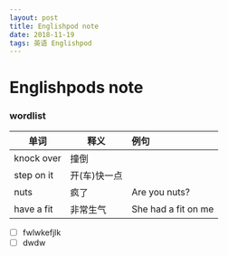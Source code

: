 ```yaml
---
layout: post
title: Englishpod note
date: 2018-11-19
tags: 英语 Englishpod
---
```


# Englishpods note



### wordlist

| 单词       | 释义         | 例句                |
| ---------- | ------------ | :------------------ |
| knock over | 撞倒         |                     |
| step on it | 开(车)快一点 |                     |
| nuts       | 疯了         | Are you nuts?       |
| have a fit | 非常生气     | She had a fit on me |



- [ ] fwlwkefjlk
- [ ] dwdw
